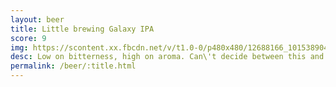 ```yaml
---
layout: beer
title: Little brewing Galaxy IPA
score: 9
img: https://scontent.xx.fbcdn.net/v/t1.0-0/p480x480/12688166_10153890414098745_93931054277212370_n.jpg?oh=94b555c7ed4ddff6ee05585042abc62b&oe=587D34FC
desc: Low on bitterness, high on aroma. Can\'t decide between this and the citra
permalink: /beer/:title.html
---
```

